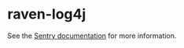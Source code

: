 # raven-log4j

See the [Sentry documentation](https://docs.sentry.io/clients/java/modules/log4j/) for more information. 

